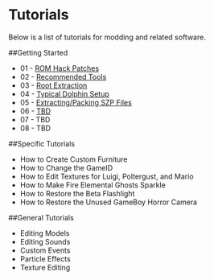 # Tutorials 
Below is a list of tutorials for modding and related software.

##Getting Started

- 01 - [ROM Hack Patches](tutorials/01_Patches.md)
- 02 - [Recommended Tools](tutorials/02_Recommended_Tools.md)
- 03 - [Root Extraction](tutorials/03_Root_Extraction.md)
- 04 - [Typical Dolphin Setup](tutorials/04_Dolphin_Setup.md)
- 05 - [Extracting/Packing SZP Files](tutorials/05_SZP_Files.md)
- 06 - [TBD](tutorials/06_TBD.md)
- 07 - TBD
- 08 - TBD

##Specific Tutorials

- How to Create Custom Furniture
- How to Change the GameID
- How to Edit Textures for Luigi, Poltergust, and Mario
- How to Make Fire Elemental Ghosts Sparkle
- How to Restore the Beta Flashlight
- How to Restore the Unused GameBoy Horror Camera

##General Tutorials

- Editing Models
- Editing Sounds
- Custom Events
- Particle Effects
- Texture Editing




